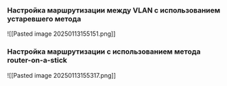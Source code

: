 
### Настройка маршрутизации между VLAN с использованием устаревшего метода
![[Pasted image 20250113155151.png]]
### Настройка маршрутизации с использованием метода router-on-a-stick
![[Pasted image 20250113155317.png]]

